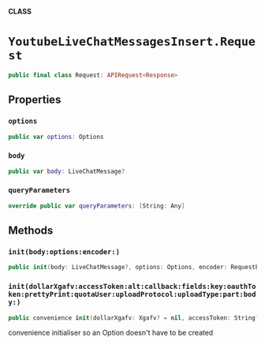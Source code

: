**CLASS**

# `YoutubeLiveChatMessagesInsert.Request`

```swift
public final class Request: APIRequest<Response>
```

## Properties
### `options`

```swift
public var options: Options
```

### `body`

```swift
public var body: LiveChatMessage?
```

### `queryParameters`

```swift
override public var queryParameters: [String: Any]
```

## Methods
### `init(body:options:encoder:)`

```swift
public init(body: LiveChatMessage?, options: Options, encoder: RequestEncoder? = nil)
```

### `init(dollarXgafv:accessToken:alt:callback:fields:key:oauthToken:prettyPrint:quotaUser:uploadProtocol:uploadType:part:body:)`

```swift
public convenience init(dollarXgafv: Xgafv? = nil, accessToken: String? = nil, alt: Alt? = nil, callback: String? = nil, fields: String? = nil, key: String? = nil, oauthToken: String? = nil, prettyPrint: Bool? = nil, quotaUser: String? = nil, uploadProtocol: String? = nil, uploadType: String? = nil, part: [String], body: LiveChatMessage? = nil)
```

convenience initialiser so an Option doesn't have to be created
